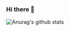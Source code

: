 ### Hi there 👋
![Anurag's github stats](https://github-readme-stats.vercel.app/api?username=ToufikAmmoura&show_icons=true&theme=radical)

<!--
**ToufikAmmoura/ToufikAmmoura** is a ✨ _special_ ✨ repository because its `README.md` (this file) appears on your GitHub profile.

Here are some ideas to get you started:

- 🔭 I’m currently working on ...
- 🌱 I’m currently learning ...
- 👯 I’m looking to collaborate on ...
- 🤔 I’m looking for help with ...
- 💬 Ask me about ...
- 📫 How to reach me: ...
- 😄 Pronouns: ...
- ⚡ Fun fact: ...
-->
